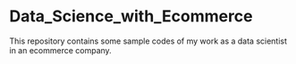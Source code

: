 # Data_Science_with_Ecommerce
This repository contains some sample codes of my work as a data scientist in an ecommerce company.
